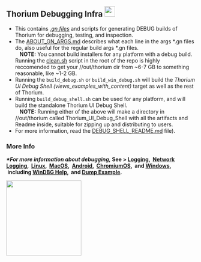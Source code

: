 ## Thorium Debugging Infra <img src="https://github.com/Alex313031/Thorium/blob/main/logos/STAGING/bug.svg" width="28">

 - This contains [*.gn files*](https://gn.googlesource.com/gn/) and scripts for generating DEBUG builds of Thorium for debugging, testing, and inspection.
 - The [ABOUT_GN_ARGS.md](https://github.com/Alex313031/Thorium/blob/main/infra/DEBUG/ABOUT_GN_ARGS.md) describes what each line in the args &#42;.gn files do, also useful for the regular build args &#42;.gn files. \
&nbsp;&nbsp; __NOTE:__ You cannot build installers for any platform with a debug build. Running the [clean.sh](https://github.com/Alex313031/Thorium/blob/main/clean.sh) script in the root of the repo is highly reccomended to get your //out/thorium dir from ~6-7 GB to something reasonable, like ~1-2 GB.
 - Running the `build_debug.sh` or `build_win_debug.sh` will build the *Thorium UI Debug Shell (views_examples_with_content)* target as well as the rest of Thorium.
 - Running `build_debug_shell.sh` can be used for any platform, and will build the standalone Thorium UI Debug Shell. \
&nbsp;&nbsp; __NOTE:__ Running either of the above will make a directory in //out/thorium called Thorium_UI_Debug_Shell with all the artifacts and Readme inside, suitable for zipping up and distributing to users.
 - For more information, read the [DEBUG_SHELL_README.md](https://github.com/Alex313031/Thorium/blob/main/infra/DEBUG/DEBUG_SHELL_README.md) file).
 
### More Info <a name="moreinfo"></a> 
__*&#42;For more information about debugging,* See > [Logging](https://www.chromium.org/for-testers/enable-logging/), &nbsp;[Network Logging](https://www.chromium.org/for-testers/providing-network-details/), &nbsp;[Linux](https://chromium.googlesource.com/chromium/src/+/HEAD/docs/linux/debugging.md), &nbsp;[MacOS](https://chromium.googlesource.com/chromium/src/+/HEAD/docs/mac/debugging.md), &nbsp;[Android](https://chromium.googlesource.com/chromium/src/+/HEAD/docs/android_debugging_instructions.md), &nbsp;[ChromiumOS](https://www.chromium.org/chromium-os/how-tos-and-troubleshooting/debugging-features/), &nbsp;and [Windows](https://chromium.googlesource.com/playground/chromium-org-site/+/refs/heads/main/developers/how-tos/debugging-on-windows/index.md), &nbsp;including [WinDBG Help](https://chromium.googlesource.com/playground/chromium-org-site/+/refs/heads/main/developers/how-tos/debugging-on-windows/windbg-help.md), &nbsp;and [Dump Example](https://chromium.googlesource.com/playground/chromium-org-site/+/refs/heads/main/developers/how-tos/debugging-on-windows/example-of-working-with-a-dump.md).__

<img src="https://github.com/Alex313031/Thorium/blob/main/logos/NEW/thorium_infra_256.png" width="200">
